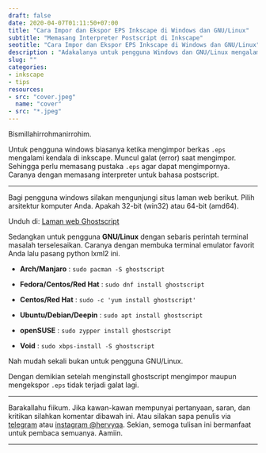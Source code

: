 ```yaml
---
draft: false
date: 2020-04-07T01:11:50+07:00
title: "Cara Impor dan Ekspor EPS Inkscape di Windows dan GNU/Linux"
subtitle: "Memasang Interpreter Postscript di Inkscape"
seotitle: "Cara Impor dan Ekspor EPS Inkscape di Windows dan GNU/Linux"
description : "Adakalanya untuk pengguna Windows dan GNU/Linux mengalam kegalatan saat mengimpor EPS. Lalu bagaimana mengatasi masalah ini? yuk silakan baca tutorialnya."
slug: ""
categories:
- inkscape
- tips
resources:
- src: "cover.jpeg"
  name: "cover"
- src: "*.jpeg"
---
```


Bismillahirrohmanirrohim.

Untuk pengguna windows biasanya ketika mengimpor berkas `.eps` mengalami kendala di inkscape. Muncul galat (error) saat mengimpor. Sehingga perlu memasang pustaka `.eps` agar dapat mengimpornya. Caranya dengan memasang interpreter untuk bahasa postscript.

***

Bagi pengguna windows silakan mengunjungi situs laman web berikut. Pilih arsitektur komputer Anda. Apakah 32-bit (win32) atau 64-bit (amd64).

Unduh di: [Laman web Ghostscript](https://ghostscript.com/download/gsdnld.html)

Sedangkan untuk pengguna **GNU/Linux** dengan sebaris perintah terminal masalah terselesaikan. Caranya dengan membuka terminal emulator favorit Anda lalu pasang python lxml2 ini.

- **Arch/Manjaro** :
`sudo pacman -S ghostscript`

- **Fedora/Centos/Red Hat** : 
`sudo dnf install ghostscript`

- **Centos/Red Hat** : 
`sudo -c 'yum install ghostscript'`

- **Ubuntu/Debian/Deepin** :
`sudo apt install ghostscript`

- **openSUSE** :
`sudo zypper install ghostscript`

- **Void** :
`sudo xbps-install -S ghostscript`

Nah mudah sekali bukan untuk pengguna GNU/Linux.

Dengan demikian setelah menginstall ghostscript mengimpor maupun mengekspor `.eps` tidak terjadi galat lagi.

***

Barakallahu fiikum. Jika kawan-kawan mempunyai pertanyaan, saran, dan kritikan silahkan komentar dibawah ini. Atau silakan sapa penulis via [telegram](https://t.me/hervyqa) atau [instagram @hervyqa](https://instagram.com/hervyqa). Sekian, semoga tulisan ini bermanfaat untuk pembaca semuanya. Aamiin.

***

[Inkscape]:https://www.inkscape.org
[Gimp]:https://www.gimp.org

[GNOME.ID]:https://www.gnome.id
[BUKU CC-ID]:https://bit.ly/madewithccID
[Wikimedia]:https://www.wikkimedia.org/

[Behance]:https://www.b.net
[Dribbble]:https://www.dribbble.com

[AdobeStock]:https//www.stock.adobe.com
[123rf]:https//www.123rf.com
[Freepik]:https//www.freepik.com
[Dreamstime]:https//www.dreamstime.com
[Shutterstock]:https://submit.shutterstock.com/?ref=238649869

[Hervyqa]:https://hervyqa.com
[Manjaro-X]:https://manjaro-x.id
[Inkporter]:https://github.com/raniaamina/inkporter

